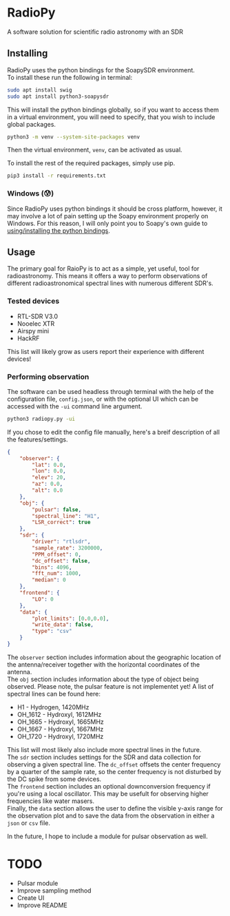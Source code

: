 # RadioPy
A software solution for scientific radio astronomy with an SDR

## Installing
RadioPy uses the python bindings for the SoapySDR environment.<br>
To install these run the following in terminal:
```bash
sudo apt install swig
sudo apt install python3-soapysdr
```

This will install the python bindings globally, so if you want to access them in a virtual environment, you will need to specify, that you wish to include global packages.
```bash
python3 -m venv --system-site-packages venv
```
Then the virtual environment, `venv`, can be activated as usual.<br>

To install the rest of the required packages, simply use pip.
```bash
pip3 install -r requirements.txt
```

### Windows (:cold_sweat:)
Since RadioPy uses python bindings it should be cross platform, however, it may involve a lot of pain setting up the Soapy environment properly on Windows. For this reason, I will only point you to Soapy's own guide to [using/installing the python bindings](https://github.com/pothosware/SoapySDR/wiki/PythonSupport).

## Usage
The primary goal for RaioPy is to act as a simple, yet useful, tool for radioastronomy. This means it offers a way to perform observations of different radioastronomical spectral lines with numerous different SDR's.

### Tested devices
* RTL-SDR V3.0
* Nooelec XTR
* Airspy mini
* HackRF


This list will likely grow as users report their experience with different devices!

### Performing observation
The software can be used headless through terminal with the help of the configuration file, `config.json`, or with the optional UI which can be accessed with the `-ui` command line argument.
```bash
python3 radiopy.py -ui
```

If you chose to edit the config file manually, here's a breif description of all the features/settings.
```json
{
    "observer": {
        "lat": 0.0,
        "lon": 0.0,
        "elev": 20,
        "az": 0.0,
        "alt": 0.0
    },
    "obj": {
        "pulsar": false,
        "spectral_line": "H1",
        "LSR_correct": true
    },
    "sdr": {
        "driver": "rtlsdr",
        "sample_rate": 3200000,
        "PPM_offset": 0,
        "dc_offset": false,
        "bins": 4096,
        "fft_num": 1000,
        "median": 0
    },
    "frontend": {
        "LO": 0
    },
    "data": {
        "plot_limits": [0.0,0.0],
        "write_data": false,
        "type": "csv"
    }
}
```
The `observer` section includes information about the geographic location of the antenna/receiver together with the horizontal coordinates of the antenna.<br>
The `obj` section includes information about the type of object being observed. Please note, the pulsar feature is not implementet yet! A list of spectral lines can be found here:
* H1 - Hydrogen, 1420MHz
* OH_1612 - Hydroxyl, 1612MHz
* OH_1665 - Hydroxyl, 1665MHz
* OH_1667 - Hydroxyl, 1667MHz
* OH_1720 - Hydroxyl, 1720MHz

This list will most likely also include more spectral lines in the future. <br>
The `sdr` section includes settings for the SDR and data collection for observing a given spectral line. The `dc_offset` offsets the center frequency by a quarter of the sample rate, so the center frequency is not disturbed by the DC spike from some devices. <br>
The `frontend` section includes an optional downconversion frequency if you're using a local oscillator. This may be usefult for observing higher frequencies like water masers. <br>
Finally, the `data` section allows the user to define the visible y-axis range for the observation plot and to save the data from the observation in either a `json` or `csv` file. <br>

In the future, I hope to include a module for pulsar observation as well.

# TODO
* Pulsar module
* Improve sampling method
* Create UI
* Improve README